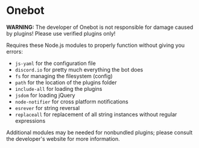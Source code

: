# Onebot

**WARNING:** The developer of Onebot is not responsible for damage caused by plugins! Please use verified plugins only!

Requires these Node.js modules to properly function without giving you errors:

* `js-yaml` for the configuration file
* `discord.io` for pretty much everything the bot does
* `fs` for managing the filesystem (config)
* `path` for the location of the plugins folder
* `include-all` for loading the plugins
* `jsdom` for loading jQuery
* `node-notifier` for cross platform notifications
* `esrever` for string reversal
* `replaceall` for replacement of all string instances without regular expressions

Additional modules may be needed for nonbundled plugins; please consult the developer's website for more information.
